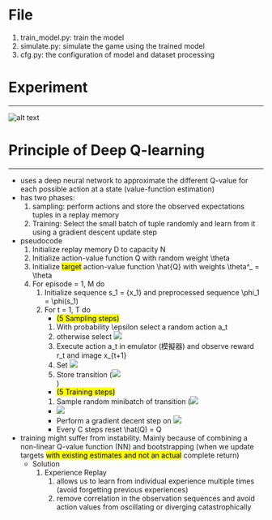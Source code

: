 # File
1. train_model.py: train the model
2. simulate.py: simulate the game using the trained model
3. cfg.py: the configuration of model and dataset processing

# Experiment
________________________________

![alt text](https://github.com/Auyin111/rl_game/edit/master/img_n_video/episode_duraions_curve.png)


# Principle of Deep Q-learning
___________________________________

  - uses a deep neural network to approximate the different Q-value for each possible action at a state (value-function estimation)
  - has two phases:
    1. sampling: perform actions and store the observed expectations tuples in a replay memory
    2. Training: Select the small batch of tuple randomly and learn from it using a gradient descent update step
  - pseudocode
    1. Initialize replay memory D to capacity N
    2. Initialize action-value function Q with random weight \theta
    3. Initialize <mark>target</mark> action-value function \hat{Q} with weights \theta^_ = \theta
    4. For episode = 1, M do
       1. Initialize sequence s_1 = {x_1} and preprocessed sequence \phi_1 = \phi(s_1)
       2. For t = 1, T do
          - <mark>(5 Sampling steps)</mark>
          1. With probability \epsilon select a random action a_t
          2. otherwise select <img src="https://latex.codecogs.com/svg.latex?\Large&space;\color{white} a_t=\arg\max_a Q(\phi(s_t), a;\theta)" /><br>
          3. Execute action a_t in emulator (模擬器) and observe reward r_t and image x_{t+1}
          4. Set <img src="https://latex.codecogs.com/svg.latex?\Large&space;\color{white} s_{t+1}=s_t,a_t,x_{t+1} \;and\;preprocess\; \phi_{t+1}=\phi(s_{t+1})" /><br>
          5. Store transition (<img src="https://latex.codecogs.com/svg.latex?\Large&space;\color{white} (\phi_t,a_t,r_t,\phi_{t+1})\;in\;D" /><br>)
          - <mark>(5 Training steps)</mark>
          1. Sample random minibatch of transition (<img src="https://latex.codecogs.com/svg.latex?\Large&space;\color{white} (\phi_j,a_j,r_j,\phi_{j+1})\;from\;D" /><br> 
          - <img src="https://latex.codecogs.com/svg.latex?\Large&space;\color{white}  Set\;y_j=\left\{\begin{matrix} r_j & \text{if episdeo terminates at step j+1} \\ r_j+\gamma\max_{a'}\hat{Q}(\phi_{j+1},a';\theta^- & otherwise  \end{matrix}\right." /><br>
          - Perform a gradient decent step on <img src="https://latex.codecogs.com/svg.latex?\Large&space;\color{white}  (y_j-Q(\phi_j,a_j;\theta))^2 \text{ with respect to the network parameter } \theta"  /><br>
          - Every C steps reset \hat(Q) = Q
  - training might suffer from instability. Mainly because of combining a non-linear Q-value function (NN) and bootstrapping (when we update targets <mark>with existing estimates and not an actual</mark> complete return)
    - Solution
      1. Experience Replay
         1. allows us to learn from individual experience multiple times (avoid forgetting previous experiences)
         2. remove correlation in the observation sequences and avoid action values from oscillating or diverging catastrophically 
         
